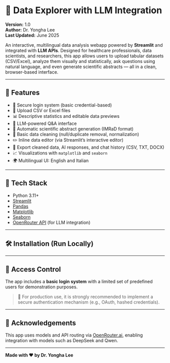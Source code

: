 # 🧪 Data Explorer with LLM Integration

**Version:** 1.0  
**Author:** Dr. Yongha Lee  
**Last Updated:** June 2025

An interactive, multilingual data analysis webapp powered by **Streamlit** and integrated with **LLM APIs**. Designed for healthcare professionals, data scientists, and researchers, this app allows users to upload tabular datasets (CSV/Excel), analyze them visually and statistically, ask questions using natural language, and even generate scientific abstracts — all in a clean, browser-based interface.

---

## 🚀 Features

- 🔐 Secure login system (basic credential-based)
- 📄 Upload CSV or Excel files
- 📊 Descriptive statistics and editable data previews
- 💬 LLM-powered Q&A interface
- 🧠 Automatic scientific abstract generation (IMRaD format)
- 🧹 Basic data cleaning (null/duplicate removal, normalization)
- ✏️ Inline data editor (via Streamlit’s interactive editor)
- 📁 Export cleaned data, AI responses, and chat history (CSV, TXT, DOCX)
- 📈 Visualizations with `matplotlib` and `seaborn`
- 🌍 Multilingual UI: English and Italian

---

## 🧰 Tech Stack

- Python 3.11+
- [Streamlit](https://streamlit.io/)
- [Pandas](https://pandas.pydata.org/)
- [Matplotlib](https://matplotlib.org/)
- [Seaborn](https://seaborn.pydata.org/)
- [OpenRouter API](https://openrouter.ai/) (for LLM integration)

---

## 🛠️ Installation (Run Locally)

---

## 🔐 Access Control

The app includes a **basic login system** with a limited set of predefined users for demonstration purposes.

> 🚨 For production use, it is strongly recommended to implement a secure authentication mechanism (e.g., OAuth, hashed credentials).


---

## 🙌 Acknowledgements

This app uses models and API routing via [OpenRouter.ai](https://openrouter.ai/), enabling integration with models such as DeepSeek and Qwen.

---

**Made with ❤️ by Dr. Yongha Lee**

